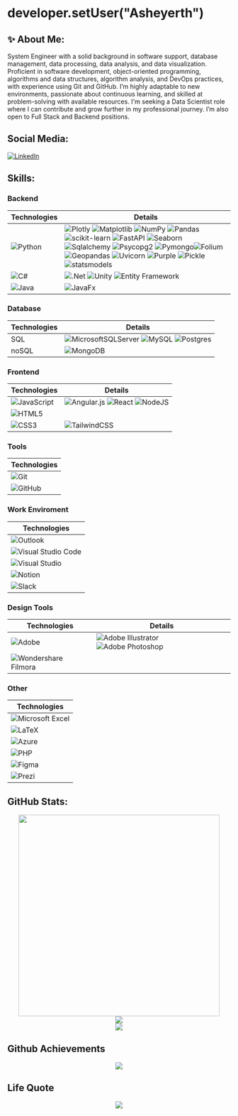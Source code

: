 # developer.setUser("Asheyerth")

## ✨ About Me:
System Engineer with a solid background in software support, database management, data processing, data analysis, and data visualization. Proficient in software development, object-oriented programming, algorithms and data structures, algorithm analysis, and DevOps practices, with experience using Git and GitHub.
I’m highly adaptable to new environments, passionate about continuous learning, and skilled at problem-solving with available resources. I'm seeking a Data Scientist role where I can contribute and grow further in my professional journey. I’m also open to Full Stack and Backend positions.

## Social Media:
[![LinkedIn](https://img.shields.io/badge/LinkedIn-%230077B5.svg?style=for-the-badge&logo=linkedin&logoColor=white)](https://www.linkedin.com/in/geraldine-patricia-walton-romero/)

## Skills:
### Backend
| Technologies | Details |
| ---- | ---- |
| ![Python](https://img.shields.io/badge/python-3670A0?style=for-the-badge&logo=python&logoColor=ffdd54) | ![Plotly](https://img.shields.io/badge/Plotly-%233F4F75.svg?style=for-the-badge&logo=plotly&logoColor=white) ![Matplotlib](https://img.shields.io/badge/Matplotlib-%23ffffff.svg?style=for-the-badge&logo=Matplotlib&logoColor=black) ![NumPy](https://img.shields.io/badge/numpy-%23013243.svg?style=for-the-badge&logo=numpy&logoColor=white) ![Pandas](https://img.shields.io/badge/pandas-%23150458.svg?style=for-the-badge&logo=pandas&logoColor=white) ![scikit-learn](https://img.shields.io/badge/scikit--learn-%23F7931E.svg?style=for-the-badge&logo=scikit-learn&logoColor=white) ![FastAPI](https://img.shields.io/badge/FastAPI-005571?style=for-the-badge&logo=fastapi) ![Seaborn](https://img.shields.io/badge/Seaborn-black?style=for-the-badge) ![Sqlalchemy](https://img.shields.io/badge/Sqlalchemy-grey?style=for-the-badge) ![Psycopg2](https://img.shields.io/badge/psycopg2-white?style=for-the-badge) ![Pymongo](https://img.shields.io/badge/pymongo-purple?style=for-the-badge)![Folium](https://img.shields.io/badge/folium-red?style=for-the-badge) ![Geopandas](https://img.shields.io/badge/geopandas-pink?style=for-the-badge) ![Uvicorn](https://img.shields.io/badge/uvicorn-white?style=for-the-badge) ![Purple](https://img.shields.io/badge/pydantic-purple?style=for-the-badge) ![Pickle](https://img.shields.io/badge/pickle-black?style=for-the-badge) ![statsmodels](https://img.shields.io/badge/statsmodels-blue?style=for-the-badge) |
| ![C#](https://img.shields.io/badge/c%23-%23239120.svg?style=for-the-badge&logo=c-sharp&logoColor=white) | ![.Net](https://img.shields.io/badge/.NET-5C2D91?style=for-the-badge&logo=.net&logoColor=white) ![Unity](https://img.shields.io/badge/unity-%23000000.svg?style=for-the-badge&logo=unity&logoColor=white) ![Entity Framework](https://img.shields.io/badge/Entity%20Framework-red?style=for-the-badge) |
| ![Java](https://img.shields.io/badge/java-%23ED8B00.svg?style=for-the-badge&logo=openjdk&logoColor=white) | ![JavaFx](https://img.shields.io/badge/javafx-%23FF0000.svg?style=for-the-badge&logo=javafx&logoColor=white?style=for-the-badge)  |

### Database
| Technologies | Details |
| ---- | ---- |
| SQL | ![MicrosoftSQLServer](https://img.shields.io/badge/Microsoft%20SQL%20Server-CC2927?style=for-the-badge&logo=microsoft%20sql%20server&logoColor=white) ![MySQL](https://img.shields.io/badge/mysql-4479A1.svg?style=for-the-badge&logo=mysql&logoColor=white) ![Postgres](https://img.shields.io/badge/postgres-%23316192.svg?style=for-the-badge&logo=postgresql&logoColor=white) |
| noSQL | ![MongoDB](https://img.shields.io/badge/MongoDB-%234ea94b.svg?style=for-the-badge&logo=mongodb&logoColor=white) |

### Frontend
| Technologies | Details |
| ---- | ---- |
| ![JavaScript](https://img.shields.io/badge/javascript-%23323330.svg?style=for-the-badge&logo=javascript&logoColor=%23F7DF1E) | ![Angular.js](https://img.shields.io/badge/angular.js-%23E23237.svg?style=for-the-badge&logo=angularjs&logoColor=white) ![React](https://img.shields.io/badge/react-%2320232a.svg?style=for-the-badge&logo=react&logoColor=%2361DAFB) ![NodeJS](https://img.shields.io/badge/node.js-6DA55F?style=for-the-badge&logo=node.js&logoColor=white) |
| ![HTML5](https://img.shields.io/badge/html5-%23E34F26.svg?style=for-the-badge&logo=html5&logoColor=white) |
| ![CSS3](https://img.shields.io/badge/css3-%231572B6.svg?style=for-the-badge&logo=css3&logoColor=white) | ![TailwindCSS](https://img.shields.io/badge/tailwindcss-%2338B2AC.svg?style=for-the-badge&logo=tailwind-css&logoColor=white) |

### Tools
| Technologies |
| ---- |
| ![Git](https://img.shields.io/badge/git-%23F05033.svg?style=for-the-badge&logo=git&logoColor=white) | 
| ![GitHub](https://img.shields.io/badge/github-%23121011.svg?style=for-the-badge&logo=github&logoColor=white) |

### Work Enviroment
| Technologies |
| ---- |
| ![Outlook](https://img.shields.io/badge/Microsoft_Outlook-0078D4?style=for-the-badge&logo=microsoft-outlook&logoColor=white) |
| ![Visual Studio Code](https://img.shields.io/badge/Visual%20Studio%20Code-0078d7.svg?style=for-the-badge&logo=visual-studio-code&logoColor=white) |
| ![Visual Studio](https://img.shields.io/badge/Visual%20Studio-5C2D91.svg?style=for-the-badge&logo=visual-studio&logoColor=white) |
| ![Notion](https://img.shields.io/badge/Notion-%23000000.svg?style=for-the-badge&logo=notion&logoColor=white) | 
| ![Slack](https://img.shields.io/badge/Slack-4A154B?style=for-the-badge&logo=slack&logoColor=white) |

### Design Tools
| Technologies | Details |
| ---- | ---- |
| ![Adobe](https://img.shields.io/badge/adobe-%23FF0000.svg?style=for-the-badge&logo=adobe&logoColor=white) | ![Adobe Illustrator](https://img.shields.io/badge/adobe%20illustrator-%23FF9A00.svg?style=for-the-badge&logo=adobe%20illustrator&logoColor=white) ![Adobe Photoshop](https://img.shields.io/badge/adobe%20photoshop-%2331A8FF.svg?style=for-the-badge&logo=adobe%20photoshop&logoColor=white) |
| ![Wondershare Filmora](https://img.shields.io/badge/Wondershare%20Filmora-blue?style=for-the-badge)|

### Other 
| Technologies | 
| ---- |
| ![Microsoft Excel](https://img.shields.io/badge/Microsoft_Excel-217346?style=for-the-badge&logo=microsoft-excel&logoColor=white) |
| ![LaTeX](https://img.shields.io/badge/latex-%23008080.svg?style=for-the-badge&logo=latex&logoColor=white) | 
| ![Azure](https://img.shields.io/badge/azure-%230072C6.svg?style=for-the-badge&logo=microsoftazure&logoColor=white) |
| ![PHP](https://img.shields.io/badge/php-%23777BB4.svg?style=for-the-badge&logo=php&logoColor=white) |
| ![Figma](https://img.shields.io/badge/figma-%23F24E1E.svg?style=for-the-badge&logo=figma&logoColor=white) |
| ![Prezi](https://img.shields.io/badge/Prezi-%23000000.svg?style=for-the-badge&logo=Prezi&logoColor=white) |


## GitHub Stats:
<p align="center">
    <img style="width:454px" src="https://github-readme-stats.vercel.app/api/top-langs/?username=Asheyerth&theme=dracula&hide_border=false&include_all_commits=true&count_private=true&layout=compact&langs_count=8"><br>
    <img src="https://github-readme-streak-stats.herokuapp.com/?user=Asheyerth&theme=dracula&hide_border=false"><br>
    <img src="https://github-readme-stats.vercel.app/api?username=Asheyerth&theme=dracula&hide_border=false&include_all_commits=true&count_private=true"><br>
</p>

## Github Achievements
<p align="center">
  <a>
    <img src="https://github-profile-trophy.vercel.app/?username=Asheyerth&theme=dracula&no-frame=true&no-bg=false&margin-w=4&margin-h=4&row=1&column=4">
  </a>
</p>

## Life Quote 
<p align="center">
    <a>
    <img src="https://quotes-github-readme.vercel.app/api?type=horizontal&theme=tokyonight&author=@Asheyerth_RedAutumnVersion&quote=En%20el%20juego%20de%20poker%20que%20es%20la%20vida,%20solo%20puedes%20saber%20jugar%20tus%20cartas." />
  </a>
</p>










